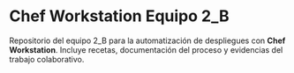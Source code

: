 # Chef Workstation Equipo 2_B

Repositorio del equipo 2_B para la automatización de despliegues con **Chef Workstation**.
Incluye recetas, documentación del proceso y evidencias del trabajo colaborativo.
